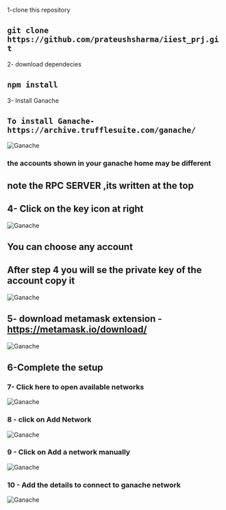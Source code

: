 
1-clone this repository
## ` git clone https://github.com/prateushsharma/iiest_prj.git `
2- download dependecies
## ` npm install `

3- Install Ganache 
## `To install Ganache- https://archive.trufflesuite.com/ganache/`

![Ganache](ignore_images/ignore_image_1.png)
### the accounts shown in your ganache home may be different
## note the RPC SERVER ,its written at the top

## 4- Click on the key icon at right
![Ganache](ignore_image_2.png)
## You can choose any account

## After step 4 you will se the private key of the account copy it 

![Ganache](ignore_image_3.png)

## 5- download metamask extension - https://metamask.io/download/
![Ganache](ignore_image_4.png)

## 6-Complete the setup

### 7- Click here to open available networks
![Ganache](ignore_image_5.png)

### 8 - click on Add Network 
![Ganache](ignore_image_6.png)

### 9 - Click on Add a network manually
![Ganache](ignore_image_7.png)

### 10 - Add the details to connect to ganache network
![Ganache](ignore_image_8.png)


